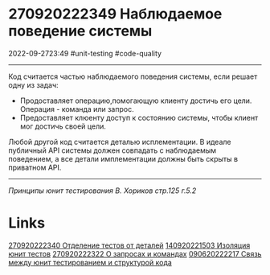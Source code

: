 # 270920222349 Наблюдаемое поведение системы
2022-09-2723:49
#unit-testing #code-quality
***
Код считается частью наблюдаемого поведения системы, если решает одну из задач:
- Продоставляет операцию,помогающую клиенту достичь его цели. Операция - команда или запрос.
- Предоставляет клюенту доступ к состоянию системы, чтобы клиент мог достичь своей цели.

Любой другой код считается деталью исплементации.
В идеале публичный API системы должен совпадать с наблюдаемым поведением, а все детали имплементации должны быть скрыты в приватном API.
***
*Принципы юнит тестирования В. Хориков стр.125 г.5.2*
# Links
[270920222340 Отделение тестов от деталей](270920222340%20Отделение%20тестов%20от%20деталей.md)
[140920221503 Изоляция юнит тестов](140920221503%20Изоляция%20юнит%20тестов.md)
[270920222322 О запросах и командах](270920222322%20О%20запросах%20и%20командах.md)
[090620222217 Связь между юнит тестированием и структурой кода](090620222217%20Связь%20между%20юнит%20тестированием%20и%20структурой%20кода.md)